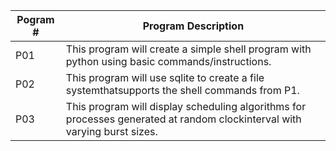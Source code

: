 
| Pogram # |  Program Description   |
|----------|------------------------|
|    P01   |This program will create a simple shell program with python using basic commands/instructions.|           
|    P02   |This program will use sqlite to create a file systemthatsupports the shell commands from P1.|
|    P03   |This program will display scheduling algorithms for processes generated at random clockinterval with varying burst sizes.|

